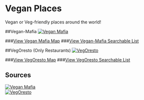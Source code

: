 # Vegan Places
Vegan or Veg-friendly places around the world!

##Vegan-Mafia 
[![Vegan Mafia](https://api.mapbox.com/v4/mapbox.run-bike-hike/3,35,1/600x200@2x.png?access_token=pk.eyJ1Ijoiam9sZyIsImEiOiJjaWt5aHltaHQwMDVwd29tNGU0eDFjb2VmIn0.MbgvyGVOysHMIjDdEFoaHw)](Vegan-Mafia/vegan-mafia.geojson)

###[View Vegan Mafia Map](Vegan-Mafia/vegan-mafia.geojson)
###[View Vegan-Mafia Searchable List](Vegan-Mafia/vegan-mafia.csv)

##VegOresto (Only Restaurants)
[![VegOresto](https://api.mapbox.com/v4/mapbox.streets-basic/3,35,1/600x200@2x.png?access_token=pk.eyJ1Ijoiam9sZyIsImEiOiJjaWt5aHltaHQwMDVwd29tNGU0eDFjb2VmIn0.MbgvyGVOysHMIjDdEFoaHw)](VegOresto/vegoresto.geojson)

###[View VegOresto Map](VegOresto/vegoresto.geojson)
###[View VegOresto Searchable List](VegOresto/vegoresto.csv)

## Sources
[![Vegan Mafia](http://www.vegan-mafia.com/wp-content/uploads/2016/02/logo.png)](http://www.vegan-mafia.com)  
[![VegOresto](https://crounchveges.files.wordpress.com/2015/11/logo-vegoresto-08.png?h=80)](https://m.vegoresto.fr/)